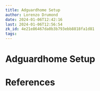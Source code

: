 ```yaml
---
title: Adguardhome Setup
author: Lorenzo Drumond
date: 2024-01-06T12:42:16
last: 2024-01-06T12:56:54
zk_id: 4e21e86467da0b3b793ebb8818fa1d81
tags: 
---
```



# Adguardhome Setup

# References
